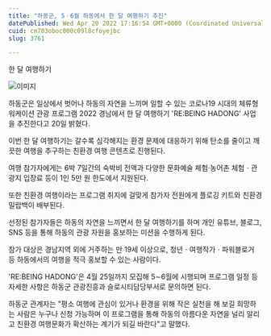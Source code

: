 ```yaml
---
title: "하동군, 5ㆍ6월 하동에서 한 달 여행하기 추진"
datePublished: Wed Apr 20 2022 17:16:54 GMT+0000 (Coordinated Universal Time)
cuid: cm703oboc000c09l8cfoyejbc
slug: 3761

---
```



한 달 여행하기

![이미지](https://cdn.hashnode.com/res/hashnode/image/upload/v1739255258874/8a1c4537-25b8-47b6-a27a-8c6baddb7816.jpeg)

하동군은 일상에서 벗어나 하동의 자연을 느끼며 일할 수 있는 코로나19 시대의 체류형 워케이션 관광 프로그램 2022 경남에서 한 달 여행하기 'RE:BEING HADONG' 사업을 추진한다고 20일 밝혔다.

이번 한 달 여행하기는 갈수록 심각해지는 환경 문제에 대응하기 위해 탄소를 줄이고 깨끗한 여행을 추구하는 친환경 여행 콘텐츠로 진행된다.

여행 참가자에게는 6박 7일간의 숙박비 전액과 다양한 문화예술 체험·농어촌 체험ㆍ관광지 입장료 등이 1인 5만 원 한도에서 지원된다.

또한 친환경 여행이라는 프로그램 취지에 걸맞게 참가자 전원에게 플로깅 키트와 친환경 밀랍백이 배부된다.

선정된 참가자들은 하동의 자연을 느끼면서 한 달 여행하기를 하며 개인 유튜브, 블로그, SNS 등을 통해 하동의 관광 자원을 홍보하는 미션을 수행하게 된다.

참가 대상은 경남지역 외에 거주하는 만 19세 이상으로, 청년ㆍ여행작가ㆍ파워블로거 등 하동에서의 여행을 적극 홍보할 수 있는 사람이다.

'RE:BEING HADONG'은 4월 25일까지 모집해 5∼6월에 시행되며 프로그램 일정 등 자세한 사항은 하동군 관광진흥과 슬로시티담당부서로 문의하면 된다.

하동군 관계자는 "평소 여행에 관심이 있거나 환경을 위해 작은 실천을 해 보길 희망하는 사람은 누구나 신청 가능하며 이 프로그램을 통해 하동의 아름다운 자연을 널리 알리고 친환경 여행문화가 확산하는 계기가 되길 바란다"고 말했다.